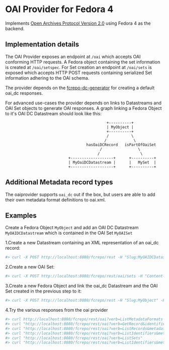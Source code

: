 OAI Provider for Fedora 4
=========================

Implements [Open Archives Protocol Version 2.0](http://www.openarchives.org/OAI/openarchivesprotocol.html) using Fedora 4 as the backend.

Implementation details
-------------
The OAI Provider exposes an endpoint at `/oai` which accepts OAI conforming HTTP requests.
A Fedora object containing the set information is created at `/oai/setspec`.
For Set creation an endpoint at `/oai/sets` is exposed which accepts HTTP POST requests containing serialized Set information adhering to the OAI schema.

The provider depends on the [fcrepo-dc-generator](https://github.com/fcrepo4-labs/fcrepo-generator-dc) for creating a default oai_dc responses.

For advanced use-cases the provider depends on links to Datastreams and OAI Set objects to generate OAI responses.
A graph linking a Fedora Object to it's OAI DC Datastream should look like this:
 
                                                 +----------+
                                                 | MyObject | 
                                                 +----------+
                                                 /          \
                                                /            \
                                        hasOaiDCRecord   isPartOfOaiSet
                                              /                \
                                             /                  \
                                +-------------------+      +----------+
                                | MyOaiDCDatastream |      |   MySet  |
                                +-------------------+      +----------+
                                
Additional Metadata record types
--------------------------------

The oaiprovider supports `oai_dc` out if the box, but users are able to add their own metadata format definitions to oai.xml.

Examples
-------

Create a Fedora Object `MyObject` and add an OAI DC Datastream `MyOAIDCDatastream` which is contained in the OAI Set `MyOAISet` 

1.Create a new Datastream containing an XML representation of an oai_dc record:

```bash
#> curl -X POST http://localhost:8080/fcrepo/rest -H "Slug:MyOAIDCDatastream" -H "Content-Type:application/octet-stream" --data @src/test/resources/test-data/oaidc.xml
```

2.Create a new OAI Set:

```bash
#> curl -X POST http://localhost:8080/fcrepo/rest/oai/sets -H "Content-Type:text/xml" --data @src/test/resources/test-data/set.xml
```

3.Create a new Fedora Object and link the oai_dc Datastream and the OAI Set created in the previous step to it:

```bash
#> curl -X POST http://localhost:8080/fcrepo/rest -H "Slug:MyObject" -H "Content-Type:application/sparql-update"  --data "INSERT {<> <http://fedora.info/definitions/v4/config#hasOaiDCRecord> <http://localhost:8080/fcrepo/rest/MyOAIDCDatastream> . <> <http://fedora.info/definitions/v4/config#isPartOfOAISet> \"MyOAISet\"} WHERE {}"
```

4.Try the various responses from the oai provider

```bash
#> curl http://localhost:8080/fcrepo/rest/oai?verb=ListMetadataFormats
#> curl "http://localhost:8080/fcrepo/rest/oai?verb=GetRecord&identifier=MyObject&metadataPrefix=oai_dc"
#> curl "http://localhost:8080/fcrepo/rest/oai?verb=ListRecords&metadataPrefix=oai_dc"
#> curl "http://localhost:8080/fcrepo/rest/oai?verb=ListIdentifiers&metadataPrefix=oai_dc"
#> curl "http://localhost:8080/fcrepo/rest/oai?verb=ListSets"
#> curl "http://localhost:8080/fcrepo/rest/oai?verb=ListIdentifiers&metadataPrefix=oai_dc&set=MyOAISet"
```
                                